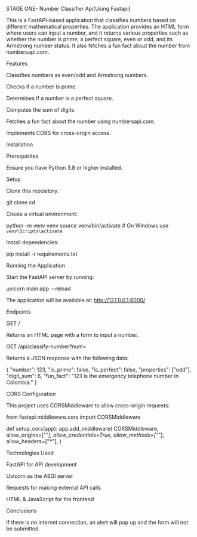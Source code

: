 STAGE ONE- Number Classifier Api(Using Fastapi)

This is a FastAPI-based application that classifies numbers based on different mathematical properties. The application provides an HTML form where users can input a number, and it returns various properties such as whether the number is prime, a perfect square, even or odd, and its Armstrong number status. It also fetches a fun fact about the number from numbersapi.com.

Features

Classifies numbers as even/odd and Armstrong numbers.

Checks if a number is prime.

Determines if a number is a perfect square.

Computes the sum of digits.

Fetches a fun fact about the number using numbersapi.com.

Implements CORS for cross-origin access.

Installation

Prerequisites

Ensure you have Python 3.8 or higher installed.

Setup

Clone this repository:

git clone <repository-url>
cd <project-directory>

Create a virtual environment:

python -m venv venv
source venv/bin/activate  # On Windows use `venv\Scripts\activate`

Install dependencies:

pip install -r requirements.txt

Running the Application

Start the FastAPI server by running:

uvicorn main:app --reload

The application will be available at: http://127.0.0.1:8000/

Endpoints

GET /

Returns an HTML page with a form to input a number.

GET /api/classify-number?num=<int>

Returns a JSON response with the following data:

{
    "number": 123,
    "is_prime": false,
    "is_perfect": false,
    "properties": ["odd"],
    "digit_sum": 6,
    "fun_fact": "123 is the emergency telephone number in Colombia."
}

CORS Configuration

This project uses CORSMiddleware to allow cross-origin requests:

from fastapi.middleware.cors import CORSMiddleware

def setup_cors(app):
    app.add_middleware(
        CORSMiddleware,
        allow_origins=["*"],
        allow_credentials=True,
        allow_methods=["*"],
        allow_headers=["*"],
    )

Technologies Used

FastAPI for API development

Uvicorn as the ASGI server

Requests for making external API calls

HTML & JavaScript for the frontend

Conclusions

If there is no internet connection, an alert will pop up and the form will not be submitted.
